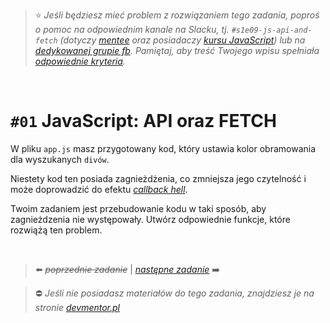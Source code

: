 > :star: *Jeśli będziesz mieć problem z rozwiązaniem tego zadania, poproś o pomoc na odpowiednim kanale na Slacku, tj. `#s1e09-js-api-and-fetch` (dotyczy [mentee](https://devmentor.pl/mentoring-javascript/) oraz posiadaczy [kursu JavaScript](https://devmentor.pl/p/javascript-for-beginners/)) lub na [dedykowanej grupie fb](https://www.facebook.com/groups/155234921740033). Pamiętaj, aby treść Twojego wpisu spełniała [odpowiednie kryteria](https://devmentor.pl/jak-prosic-o-pomoc/).*

&nbsp;

# `#01` JavaScript: API oraz FETCH

W pliku `app.js` masz przygotowany kod, który ustawia kolor obramowania dla wyszukanych `divów`.

Niestety kod ten posiada zagnieżdżenia, co zmniejsza jego czytelność i może doprowadzić do efektu *[callback hell](http://callbackhell.com/)*.

Twoim zadaniem jest przebudowanie kodu w taki sposób, aby zagnieżdzenia nie występowały. Utwórz odpowiednie funkcje, które rozwiążą ten problem.


&nbsp;

> :arrow_left: ~~*poprzednie zadanie*~~ | [*następne zadanie*](./../02) :arrow_right:

> :no_entry: *Jeśli nie posiadasz materiałów do tego zadania, znajdziesz je na stronie [devmentor.pl](https://devmentor.pl/p/js-basics/)*
